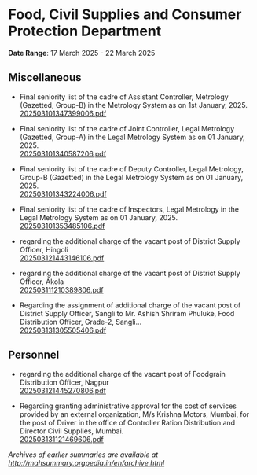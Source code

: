 # Food, Civil Supplies and Consumer Protection Department

**Date Range**: 17 March 2025 - 22 March 2025


## Miscellaneous
- Final seniority list of the cadre of Assistant Controller, Metrology (Gazetted, Group-B) in the Metrology System as on 1st January, 2025.\
  [202503101347399006.pdf](https://gr.maharashtra.gov.in/Site/Upload/Government%20Resolutions/English/202503101347399006.pdf)

- Final seniority list of the cadre of Joint Controller, Legal Metrology (Gazetted, Group-A) in the Legal Metrology System as on 01 January, 2025.\
  [202503101340587206.pdf](https://gr.maharashtra.gov.in/Site/Upload/Government%20Resolutions/English/202503101340587206.pdf)

- Final seniority list of the cadre of Deputy Controller, Legal Metrology, Group-B (Gazetted) in the Legal Metrology System as on 01 January, 2025.\
  [202503101343224006.pdf](https://gr.maharashtra.gov.in/Site/Upload/Government%20Resolutions/English/202503101343224006.pdf)

- Final seniority list of the cadre of Inspectors, Legal Metrology in the Legal Metrology System as on 01 January, 2025.\
  [202503101353485106.pdf](https://gr.maharashtra.gov.in/Site/Upload/Government%20Resolutions/English/202503101353485106.pdf)

- regarding the additional charge of the vacant post of District Supply Officer, Hingoli\
  [202503121443146106.pdf](https://gr.maharashtra.gov.in/Site/Upload/Government%20Resolutions/English/202503121443146106.pdf)

- regarding the additional charge of the vacant post of District Supply Officer, Akola\
  [202503111210389806.pdf](https://gr.maharashtra.gov.in/Site/Upload/Government%20Resolutions/English/202503111210389806.pdf)

- Regarding the assignment of additional charge of the vacant post of District Supply Officer, Sangli to Mr. Ashish Shriram Phuluke, Food Distribution Officer, Grade-2, Sangli...\
  [202503131305505406.pdf](https://gr.maharashtra.gov.in/Site/Upload/Government%20Resolutions/English/202503131305505406.pdf)

## Personnel
- regarding the additional charge of the vacant post of Foodgrain Distribution Officer, Nagpur\
  [202503121445270806.pdf](https://gr.maharashtra.gov.in/Site/Upload/Government%20Resolutions/English/202503121445270806.pdf)

- Regarding granting administrative approval for the cost of services provided by an external organization, M/s Krishna Motors, Mumbai, for the post of Driver in the office of Controller Ration Distribution and Director Civil Supplies, Mumbai.\
  [202503131121469606.pdf](https://gr.maharashtra.gov.in/Site/Upload/Government%20Resolutions/English/202503131121469606.pdf)


*Archives of earlier summaries are available at http://mahsummary.orgpedia.in/en/archive.html*